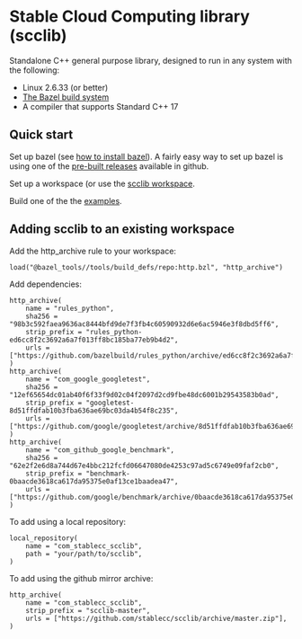 # Stable Cloud Computing library (scclib)

Standalone C++ general purpose library, designed to run in any system with the following:
* Linux 2.6.33 (or better)
* [The Bazel build system](https://bazel.build/)
* A compiler that supports Standard C++ 17

## Quick start

Set up bazel (see [how to install bazel](bazel.md)). A fairly easy way to set up bazel is using
one of the [pre-built releases](https://github.com/bazelbuild/bazel/releases/tag/5.0.0) available
in github.

Set up a workspace (or use the [scclib workspace](WORKSPACE.bazel).

Build one of the the [examples](examples/).

## Adding scclib to an existing workspace

Add the http_archive rule to your workspace:
```
load("@bazel_tools//tools/build_defs/repo:http.bzl", "http_archive")
```

Add dependencies:
```
http_archive(
    name = "rules_python",
    sha256 = "98b3c592faea9636ac8444bfd9de7f3fb4c60590932d6e6ac5946e3f8dbd5ff6",
    strip_prefix = "rules_python-ed6cc8f2c3692a6a7f013ff8bc185ba77eb9b4d2",
    urls = ["https://github.com/bazelbuild/rules_python/archive/ed6cc8f2c3692a6a7f013ff8bc185ba77eb9b4d2.zip"],
)
http_archive(
    name = "com_google_googletest",
    sha256 = "12ef65654dc01ab40f6f33f9d02c04f2097d2cd9fbe48dc6001b29543583b0ad",
    strip_prefix = "googletest-8d51ffdfab10b3fba636ae69bc03da4b54f8c235",
    urls = ["https://github.com/google/googletest/archive/8d51ffdfab10b3fba636ae69bc03da4b54f8c235.zip"],
)
http_archive(
    name = "com_github_google_benchmark",
    sha256 = "62e2f2e6d8a744d67e4bbc212fcfd06647080de4253c97ad5c6749e09faf2cb0",
    strip_prefix = "benchmark-0baacde3618ca617da95375e0af13ce1baadea47",
    urls = ["https://github.com/google/benchmark/archive/0baacde3618ca617da95375e0af13ce1baadea47.zip"],
)
```

To add using a local repository:
```
local_repository(
    name = "com_stablecc_scclib",
    path = "your/path/to/scclib",
)
```

To add using the github mirror archive:
```
http_archive(
    name = "com_stablecc_scclib",
    strip_prefix = "scclib-master",
    urls = ["https://github.com/stablecc/scclib/archive/master.zip"],
)
```

